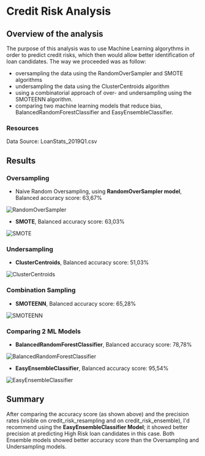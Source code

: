 # Credit Risk Analysis
## Overview of the analysis
The purpose of this analysis was to use Machine Learning algorythms in order to predict credit risks, which then would allow better identification of loan candidates. 
The way we proceeded was as follow:
- oversampling the data using the RandomOverSampler and SMOTE algorithms 
- undersampling the data using the ClusterCentroids algorithm
- using a combinatorial approach of over- and undersampling using the SMOTEENN algorithm.
- comparing two machine learning models that reduce bias, BalancedRandomForestClassifier and EasyEnsembleClassifier.

### Resources
Data Source: LoanStats_2019Q1.csv

## Results

### Oversampling

- Naive Random Oversampling, using **RandomOverSampler model**, Balanced accuracy score: 63,67%

![RandomOverSampler](https://user-images.githubusercontent.com/104603046/193940797-b6a8fb10-b386-49bd-aadc-77e718b20327.png)



- **SMOTE**, Balanced accuracy score: 63,03%

![SMOTE](https://user-images.githubusercontent.com/104603046/193941347-7b738f83-9f12-485e-91a3-d9bc6068765e.png)


### Undersampling

- **ClusterCentroids**, Balanced accuracy score: 51,03%

![ClusterCentroids](https://user-images.githubusercontent.com/104603046/193941302-910a13f6-5132-4201-9a80-88cdcc0a41ab.png)

### Combination Sampling
- **SMOTEENN**, Balanced accuracy score: 65,28%

![SMOTEENN](https://user-images.githubusercontent.com/104603046/193941333-289682ff-8574-4188-a128-a3ffe7100fc9.png)


### Comparing 2 ML Models
- **BalancedRandomForestClassifier**, Balanced accuracy score: 78,78%

![BalancedRandomForestClassifier](https://user-images.githubusercontent.com/104603046/193941359-f3ba4712-ab60-4bf1-9bab-271c7ed3f0a2.png)


- **EasyEnsembleClassifier**, Balanced accuracy score: 95,54%

![EasyEnsembleClassifier](https://user-images.githubusercontent.com/104603046/193941375-db171b58-7c88-498b-948a-c9a93af71a6a.png)


## Summary
After comparing the accuracy score (as shown above) and the precision rates (visible on credit_risk_resampling and on credit_risk_ensemble), I'd recommend using the **EasyEnsembleClassifier Model**; it showed better precision at predicting High Risk loan candidates in this case. Both Ensemble models showed better accuracy score than the Oversampling and Undersampling models. 



